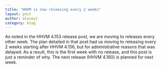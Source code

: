 ```yaml
---
title: "HHVM is now releasing every 2 weeks"
layout: post
author: alexeyt
category: blog
---
```


As noted in the HHVM 4.153 release post, we are moving to releases every 
other week. The plan detailed in that post had us moving to releasing every 
2 weeks starting after HHVM 4.156, but for administrative reasons that was 
delayed. As a result, this is the first week with no release, and this post 
is just a reminder of why. The next release (HHVM 4.160) is planned for next 
week.
